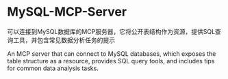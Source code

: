 # MySQL-MCP-Server
可以连接到MySQL数据库的MCP服务器，它将公开表结构作为资源，提供SQL查询工具，并包含常见数据分析任务的提示

An MCP server that can connect to MySQL databases, which exposes the table structure as a resource, provides SQL query tools, and includes tips for common data analysis tasks.
